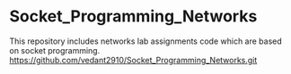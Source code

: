# Socket_Programming_Networks
This repository includes networks lab assignments code which are based on socket programming.
https://github.com/vedant2910/Socket_Programming_Networks.git
